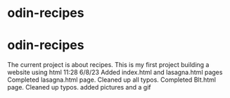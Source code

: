 # odin-recipes
# odin-recipes
The current project is about recipes.
This is my first project building a website using html 11:28 6/8/23
Added index.html and lasagna.html pages
Completed lasagna.html page. Cleaned up all typos.
Completed Blt.html page. Cleaned up typos. added pictures and a gif